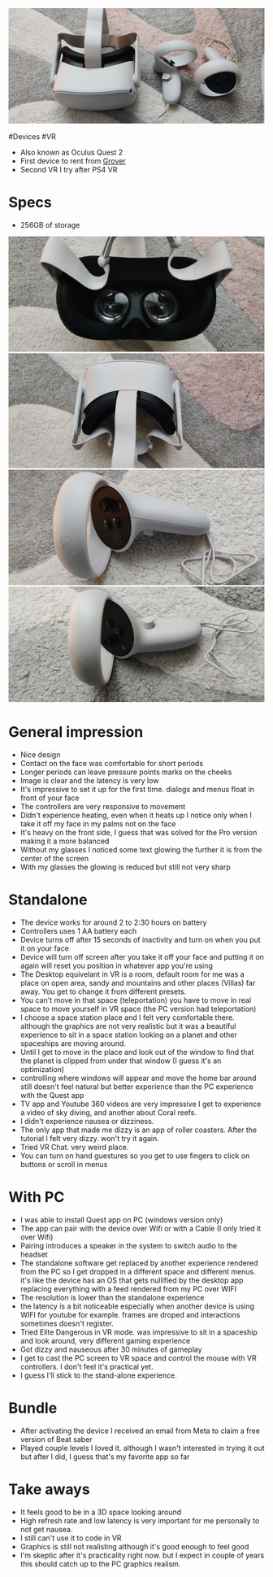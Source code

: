 ![](/public/47c5e0e1c40e096296b6fdf5098a9e10f8ef43623f163a698918d42da9c2b366.jpg)

#Devices #VR 

- Also known as Oculus Quest 2
- First device to rent from [Grover](https://www.grover.com/)
- Second VR I try after PS4 VR

# Specs

- 256GB of storage

![](/public/6de7720b7dbf948e0dd77f0d33f781224e0590f8c2128daa0d871d7e3ddd5020.jpg)
![](/public/eee6a3b3c1aec01a09c25bdd89dbea21f5b747e3c4a5d815380de6e731dcaaae.jpg)
![](/public/e257183a0d2f39779bb8180f46c5f408a22a283662bc14502cbf3e77761ffdc2.jpg)
![](/public/720a412976cce4e8a7b977a6d00421804783e4d620b31e3cbfd625ec72538ea3.jpg)

# General impression

- Nice design
- Contact on the face was comfortable for short periods
- Longer periods can leave pressure points marks on the cheeks
- Image is clear and the latency is very low
- It's impressive to set it up for the first time. dialogs and menus float in front of your face
- The controllers are very responsive to movement
- Didn't experience heating, even when it heats up I notice only when I take it off my face in my palms not on the face
- It's heavy on the front side, I guess that was solved for the Pro version making it a more balanced
- Without my glasses I noticed some text glowing the further it is from the center of the screen
- With my glasses the glowing is reduced but still not very sharp

# Standalone 

- The device works for around 2 to 2:30 hours on battery
- Controllers uses 1 AA battery each
- Device turns off after 15 seconds of inactivity and turn on when you put it on your face
- Device will turn off screen after you take it off your face and putting it on again will reset you position in whatever app you're using
- The Desktop equivelant in VR is a room, default room for me was a place on open area, sandy and mountains and other places (Villas) far away. You get to change it from different presets.
- You can't move in that space (teleportation) you have to move in real space to move yourself in VR space (the PC version had teleportation)
- I choose a space station place and I felt very comfortable there. although the graphics are not very realistic but it was a beautiful experience to sit in a space station looking on a planet and other spaceships are moving around.
- Until I get to move in the place and look out of the window to find that the planet is clipped from under that window (I guess it's an optimization)
- controlling where windows will appear and move the home bar around still doesn't feel natural but better experience than the PC experience with the Quest app
- TV app and Youtube 360 videos are very impressive I get to experience a video of sky diving, and another about Coral reefs.
- I didn't experience nausea or dizziness.
- The only app that made me dizzy is an app of roller coasters. After the tutorial I felt very dizzy. won't try it again.
- Tried VR Chat. very weird place.
- You can turn on hand guestures so you get to use fingers to click on buttons or scroll in menus

# With PC

- I was able to install Quest app on PC (windows version only)
- The app can pair with the device over Wifi or with a Cable (I only tried it over Wifi)
- Pairing introduces a speaker in the system to switch audio to the headset
- The standalone software get replaced by another experience rendered from the PC so I get dropped in a different space and different menus. it's like the device has an OS that gets nullified by the desktop app replacing everything with a feed rendered from my PC over WIFI
- The resolution is lower than the standalone experience
- the latency is a bit noticeable especially when another device is using WIFI for youtube for example. frames are droped and interactions sometimes doesn't register.
- Tried Elite Dangerous in VR mode. was impressive to sit in a spaceship and look around, very different gaming experience
- Got dizzy and nauseous after 30 minutes of gameplay
- I get to cast the PC screen to VR space and control the mouse with VR controllers. I don't feel it's practical yet.
- I guess I'll stick to the stand-alone experience.

# Bundle

- After activating the device I received an email from Meta to claim a free version of Beat saber
- Played couple levels I loved it. although I wasn't interested in trying it out but after I did, I guess that's my favorite app so far

# Take aways

- It feels good to be in a 3D space looking around
- High refresh rate and low latency is very important for me personally to not get nausea.
- I still can't use it to code in VR
- Graphics is still not realisting although it's good enough to feel good
- I'm skeptic after it's practicality right now. but I expect in couple of years this should catch up to the PC graphics realism.

